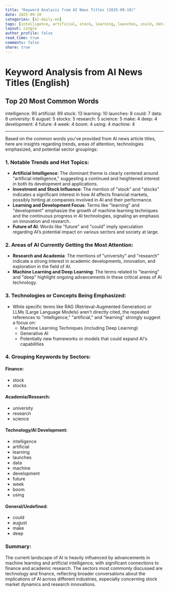 ```yaml
---
title: "Keyword Analysis from AI News Titles (2025-09-10)"
date: 2025-09-10
categories: [ai-daily-en]
tags: [intelligence, artificial, stock, learning, launches, could, data, university, august, stocks, research, science, make, deep, development, future, week, boom, using, machine]
layout: single
author_profile: false
read_time: true
comments: false
share: true
---
```


# Keyword Analysis from AI News Titles (English)

## Top 20 Most Common Words

intelligence: 90
artificial: 89
stock: 13
learning: 10
launches: 8
could: 7
data: 6
university: 6
august: 5
stocks: 5
research: 5
science: 5
make: 4
deep: 4
development: 4
future: 4
week: 4
boom: 4
using: 4
machine: 4

---

Based on the common words you've provided from AI news article titles, here are insights regarding trends, areas of attention, technologies emphasized, and potential sector groupings:

### 1. Notable Trends and Hot Topics:
- **Artificial Intelligence**: The dominant theme is clearly centered around "artificial intelligence," suggesting a continued and heightened interest in both its development and applications.
- **Investment and Stock Influence**: The mention of "stock" and "stocks" indicates a significant interest in how AI affects financial markets, possibly hinting at companies involved in AI and their performance.
- **Learning and Development Focus**: Terms like "learning" and "development" emphasize the growth of machine learning techniques and the continuous progress in AI technologies, signaling an emphasis on innovation and research.
- **Future of AI**: Words like "future" and "could" imply speculation regarding AI’s potential impact on various sectors and society at large.

### 2. Areas of AI Currently Getting the Most Attention:
- **Research and Academia**: The mentions of "university" and "research" indicate a strong interest in academic developments, innovation, and exploration in the field of AI.
- **Machine Learning and Deep Learning**: The terms related to "learning" and "deep" highlight ongoing advancements in these critical areas of AI technology.

### 3. Technologies or Concepts Being Emphasized:
- While specific terms like RAG (Retrieval-Augmented Generation) or LLMs (Large Language Models) aren't directly cited, the repeated references to "intelligence," "artificial," and "learning" strongly suggest a focus on:
  - Machine Learning Techniques (including Deep Learning)
  - Generative AI 
  - Potentially new frameworks or models that could expand AI's capabilities

### 4. Grouping Keywords by Sectors:

#### **Finance:**
- stock
- stocks

#### **Academia/Research:**
- university
- research
- science

#### **Technology/AI Development:**
- intelligence
- artificial
- learning
- launches
- data
- machine
- development
- future
- week
- boom
- using

#### **General/Undefined:**
- could
- august
- make
- deep

### Summary:
The current landscape of AI is heavily influenced by advancements in machine learning and artificial intelligence, with significant connections to finance and academic research. The sectors most commonly discussed are technology and finance, reflecting broader conversations about the implications of AI across different industries, especially concerning stock market dynamics and research innovations.